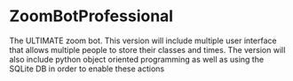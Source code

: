 # ZoomBotProfessional
The ULTIMATE zoom bot.
This version will include multiple user interface that allows multiple people to store their classes and times.
The version will also include python object oriented programming as well as using the SQLite DB in order to enable these actions
